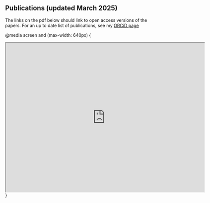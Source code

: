 ## Publications (updated March 2025)


The links on the pdf below should link to open access versions of the papers. For an up to date list of publications, see my [ORCiD page](https://orcid.org/my-orcid?orcid=0000-0002-5523-4264)

@media screen and (max-width: 640px) {
  <iframe src="https://drive.google.com/file/d/1oq4OKqP0_GTko6UZ0KoFI9zNUlQiOnFw/preview" width="640" height="480" allow="autoplay"></iframe>
}
